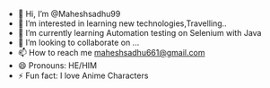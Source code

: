- 👋 Hi, I’m @Maheshsadhu99
- 👀 I’m interested in learning new technologies,Travelling..
- 🌱 I’m currently learning Automation testing on Selenium with Java
- 💞️ I’m looking to collaborate on ...
- 📫 How to reach me maheshsadhu661@gmail.com
- 😄 Pronouns: HE/HIM
- ⚡ Fun fact: I love Anime Characters

<!---
Maheshsadhu99/Maheshsadhu99 is a ✨ special ✨ repository because its `README.md` (this file) appears on your GitHub profile.
You can click the Preview link to take a look at your changes.
--->
